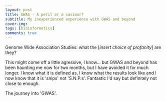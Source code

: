 ```yaml
---
layout: post
title: GWAS - A peril or a saviour?
subtitle: My inexperienced experience with GWAS and beyond
cover-img: 
tags: [bioinformatics]
comments: true
---
```


Genome Wide Association Studies: what the [_insert choice of profanity_] are they?

This might come off a little agressive, I know... but GWAS and beyond has been haunting me now for two months, but I have avoided it for much longer. I know what it is defined as, I know what the results look like and I now know that it is 'snips' not 'S.N.P.s'. Fantastic I'd say but definitely not close to enough.

The journey into 'GWAS'.
